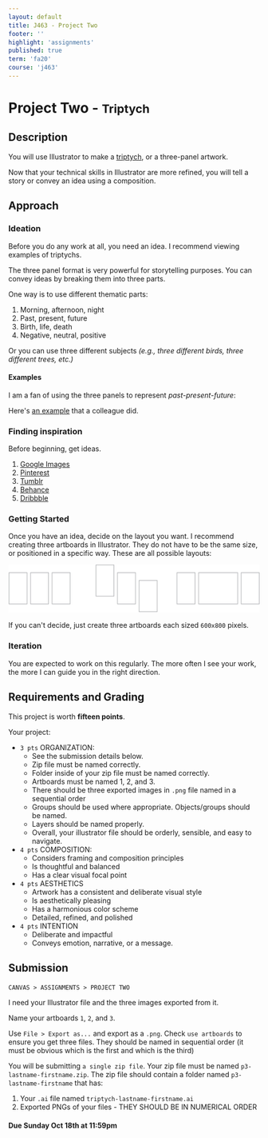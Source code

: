 ```yaml
---
layout: default
title: J463 - Project Two
footer: ''
highlight: 'assignments'
published: true
term: 'fa20'
course: 'j463'
---
```

# Project Two - <small>Triptych</small>
## Description
You will use Illustrator to make a [triptych](https://en.wikipedia.org/wiki/Triptych), or a three-panel artwork.

Now that your technical skills in Illustrator are more refined, you will tell a story or convey an idea using a composition.

## Approach
### Ideation
Before you do any work at all, you need an idea. I recommend viewing examples of triptychs.

The three panel format is very powerful for storytelling purposes. You can convey ideas by breaking them into three parts.

One way is to use different thematic parts:
1. Morning, afternoon, night
2. Past, present, future
3. Birth, life, death
4. Negative, neutral, positive

Or you can use three different subjects _(e.g., three different birds, three different trees, etc.)_

#### Examples
I am a fan of using the three panels to represent _past-present-future_:

Here's [an example](../img/tg.png) that a colleague did.

### Finding inspiration
Before beginning, get ideas.

1. [Google Images](https://www.google.com/search?q=triptych+artwork&source=lnms&tbm=isch&sa=X&ved=0ahUKEwjj8eWYpbrXAhUrxYMKHVdnBScQ_AUICygC&biw=1536&bih=783)
2. [Pinterest](https://www.pinterest.com/search/pins/?q=triptych)
3. [Tumblr](https://www.tumblr.com/search/triptych)
4. [Behance](https://www.behance.net/search?content=projects&user_tags=973925)
5. [Dribbble](https://dribbble.com/search?q=triptych)

### Getting Started
Once you have an idea, decide on the layout you want. I recommend creating three artboards in Illustrator. They do not have to be the same size, or positioned in a specific way. These are all possible layouts:

<img src="../img/trip-layouts.png" alt="">

If you can't decide, just create three artboards each sized `600x800` pixels.

### Iteration
You are expected to work on this regularly. The more often I see your work, the more I can guide you in the right direction.

## Requirements and Grading
This project is worth __fifteen points__.

Your project:

 * `3 pts` ORGANIZATION:
   * See the submission details below.
   * Zip file must be named correctly.
   * Folder inside of your zip file must be named correctly.
   * Artboards must be named 1, 2, and 3.
   * There should be three exported images in `.png` file named in a sequential order
   * Groups should be used where appropriate. Objects/groups should be named.
   * Layers should be named properly.
   * Overall, your illustrator file should be orderly, sensible, and easy to navigate.
 * `4 pts` COMPOSITION:
   * Considers framing and composition principles
   * Is thoughtful and balanced
   * Has a clear visual focal point
 * `4 pts` AESTHETICS
   * Artwork has a consistent and deliberate visual style
   * Is aesthetically pleasing
   * Has a harmonious color scheme
   * Detailed, refined, and polished
 * `4 pts` INTENTION
   * Deliberate and impactful
   * Conveys emotion, narrative, or a message.

## Submission
`CANVAS > ASSIGNMENTS > PROJECT TWO`

I need your Illustrator file and the three images exported from it.

Name your artboards `1`, `2`, and `3`.

Use `File > Export as...` and export as a `.png`. Check `use artboards` to ensure you get three files. They should be named in sequential order (it must be obvious which is the first and which is the third)

You will be submitting `a single zip file`. Your zip file must be named `p3-lastname-firstname.zip`. The zip file should contain a folder named `p3-lastname-firstname` that has:

 1. Your `.ai` file named `triptych-lastname-firstname.ai`
 2. Exported PNGs of your files - THEY SHOULD BE IN NUMERICAL ORDER


#### **Due Sunday Oct 18th at 11:59pm**
